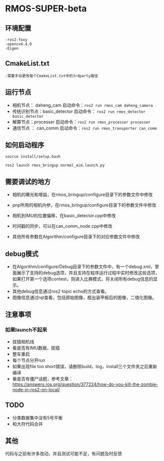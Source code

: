 # RMOS-SUPER-beta


## 环境配置
    -ros2-foxy
    -opencv4.4.0
    -Eigen
## CmakeList.txt
    -需要手动更改每个CmakeList.txt中的3rdparty路径

## 运行节点

- 相机节点： daheng_cam  启动命令：`ros2 run rmos_cam daheng_camera`
- 传统识别节点：basic_detector 启动命令： `ros2 run rmos_detector basic_detector`
- 解算节点：processer              启动命令：`ros2 run rmos_processer processer`
- 通信节点 ： can_comm            启动命令：`ros2 run rmos_transporter can_comm`

## 如何启动程序
`source install/setup.bash`

`ros2 launch rmos_bringup normal_aim.launch.py`


## 需要调试的地方

- 相机的曝光和增益，在rmos_bringup/configure目录下的参数文件中修改

- pnp所用的相机内参，在rmos_bringup/configure目录下的参数文件中修改

- 相机到IMU的位置偏移，在basic_detector.cpp中修改

- 时间戳的同步，可以在can_comm_node.cpp中修改

- 其他所有参数在Algorithm/configure目录下的对应参数文件中修改

  

## debug模式

- 在Algorithm/configure/Debug目录下的参数文件中，有一个debug.xml，里面展示了支持的debug选项，并且支持在程序运行过程中实时修改这些选项，如果打开第一个选项contest，则进入比赛模式，将关闭所有debug信息的显示。
- 其他debug信息通过ros2 topic echo的方式查看。
- 图像信息通过rqt查看，包括原始图像，框出装甲板后的图像，二值化图像。


## 注意事项

### 如果launch不起来

- 拔插相机线
- 看是否有IMU数据，拔插
- 整车重启
- 每个节点分开run
- 如果出现file too short错误，请删除build，log，install三个文件夹之后重新编译
- 看是否有僵尸话题，参考文章：https://answers.ros.org/question/377224/how-do-you-kill-the-zombie-node-in-ros2-on-local/







## TODO

- 分类数据集中没有5号平衡
- 和大符代码合并



## 其他

代码与之前有许多改动，并且测试可能不足，有问题及时反馈



#### 

#### 
